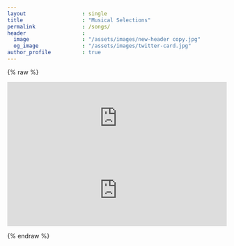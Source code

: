 ```yaml
---
layout                  : single
title                   : "Musical Selections"
permalink               : /songs/
header                  : 
  image                 : "/assets/images/new-header copy.jpg"
  og_image              : "/assets/images/twitter-card.jpg"
author_profile          : true
---
```


{% raw %}
<iframe 
  width="100%" 
  height="166" 
  scrolling="no" 
  frameborder="no" 
  allow="autoplay" 
  src="https://w.soundcloud.com/player/?url=https%3A//api.soundcloud.com/tracks/564267297&color=%23eaddbc&auto_play=false&hide_related=false&show_comments=true&show_user=true&show_reposts=false&show_teaser=true">
</iframe>

<iframe 
  width="100%" 
  height="166" 
  scrolling="no" 
  frameborder="no" 
  allow="autoplay" 
  src="https://w.soundcloud.com/player/?url=https%3A//api.soundcloud.com/tracks/564262761&color=%23eaddbc&auto_play=false&hide_related=false&show_comments=true&show_user=true&show_reposts=false&show_teaser=true">
</iframe>

{% endraw %}

